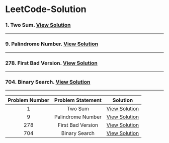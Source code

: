 # LeetCode-Solution

### 1. Two Sum. 	[View Solution](https://github.com/anurag629/LeetCode-Solution/blob/main/1.%20Two%20Sum.py)
<hr>

### 9. Palindrome Number. 	[View Solution](https://github.com/anurag629/LeetCode-Solution/blob/main/9.%20Palindrome%20Number.py)
<hr>

### 278. First Bad Version. 	[View Solution](https://github.com/anurag629/LeetCode-Solution/blob/main/278.%20First%20Bad%20Version.py)
<hr>

### 704. Binary Search. 	[View Solution](https://github.com/anurag629/LeetCode-Solution/blob/main/704.%20Binary%20Search.py)
<hr>

|Problem Number|Problem Statement|Solution|
|:---:|:---:|:---:|
| 1 | Two Sum | [View Solution](https://github.com/anurag629/LeetCode-Solution/blob/main/1.%20Two%20Sum.py) |
| 9 | Palindrome Number | [View Solution](https://github.com/anurag629/LeetCode-Solution/blob/main/9.%20Palindrome%20Number.py) |
| 278 | First Bad Version | [View Solution](https://github.com/anurag629/LeetCode-Solution/blob/main/278.%20First%20Bad%20Version.py) |
| 704 | Binary Search | [View Solution](https://github.com/anurag629/LeetCode-Solution/blob/main/704.%20Binary%20Search.py) |
